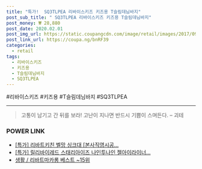 ```yaml
--- 
title: "특가!  SQ3TLPEA 리바이스키즈 키즈용 T슬림데님바지" 
post_sub_title: " SQ3TLPEA 리바이스키즈 키즈용 T슬림데님바지" 
post_money: ₩ 28,880 
post_date: 2020.02.01 
post_img_url: https://static.coupangcdn.com/image/retail/images/2017/09/14/17/8/471be86c-d735-41f5-a27d-c7d131b5c082.jpg 
post_link_url: https://coupa.ng/bnRF39 
categories: 
  - retail 
tags: 
  - 리바이스키즈 
  - 키즈용 
  - T슬림데님바지 
  - SQ3TLPEA 
--- 
```

  #리바이스키즈 #키즈용 #T슬림데님바지 #SQ3TLPEA 
<hr> 

> 고통이 남기고 간 뒤를 보라! 고난이 지나면 반드시 기쁨이 스며든다. – 괴테 


### POWER LINK

* <a href="https://blog.naver.com/an0733/221786505400" target="_blank">[특가] 리바트키친 벨망 싱크대 [본사직영시공...</a>
* <a href="https://blog.naver.com/santokki14/221792678136" target="_blank">[특가] 릴리바이레드 스태리아이즈 나인투나인 젤아이라이너...</a>
* <a href="https://blog.naver.com/santokki14/221785298141" target="_blank">생활 / 리바트마카롱 베스트 ~15위</a>
